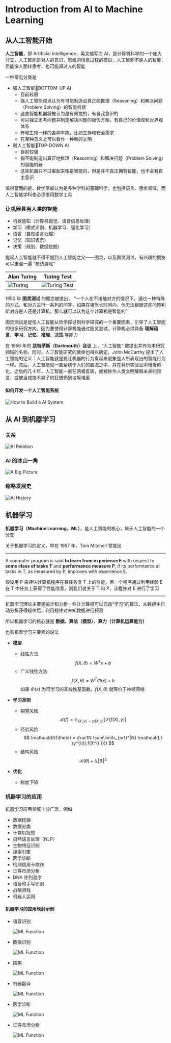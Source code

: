 # Introduction from AI to Machine Learning

## 从人工智能开始

**人工智能**，即 Artificial Intelligence，英文缩写为 AI，是计算机科学的一个庞大分支，人工智能是对人的意识、思维的信息过程的模拟，人工智能不是人的智能，但能像人那样思考、也可能超过人的智能

一种常见分类是

- 强人工智能BOTTOM-UP AI
    - 目前较弱
    - 强人工智能观点认为有可能制造出真正能推理（Reasoning）和解决问题（Problem Solving）的智能机器
    - 这些智能机器将被认为是有知觉的，有自我意识的
    - 可以独立思考问题并制定解决问题的极优方案，有自己的价值观和世界观体系
    - 有和生物一样的各种本能，比如生存和安全需求
    - 在某种意义上可以看作一种新的文明
- 弱人工智能TOP-DOWN AI
    - 目前较强
    - 指不能制造出真正地推理（Reasoning）和解决问题（Problem Solving）的智能机器
    - 这些机器只不过看起来像是智能的，但是并不真正拥有智能，也不会有自主意识

值得警醒的是，数学常被认为是多种学科的基础科学，也包括语言、思维领域，而人工智能学科也必须借用数学工具

### 让机器具有人类的智能

- 机器感知（计算机视觉、语音信息处理）
- 学习（模式识别、机器学习、强化学习）
- 语言（自然语言处理）
- 记忆（知识表示）
- 决策（规划、数据挖掘）

提起人工智能就不得不提到人工智能之父——图灵，以及图灵测试，有兴趣的朋友可以重温一遍 “模仿游戏”

| Alan Turing                           | Turing Test                                       |
| ------------------------------------- | -----------------------------------------------   |
| ![Turing](figures/l01/l01-turing.png) | ![Turing Test](figures/l01/l01-turing-test.png)   |

1950 年 **图灵测试** 的概念被提出， “一个人在不接触对方的情况下，通过一种特殊的方式，和对方进行一系列的问答，如果在相当长时间内，他无法根据这些问题判断对方是人还是计算机，那么就可以认为这个计算机是智能的”

图灵测试是促使人工智能从哲学探讨到科学研究的一个重要因素，引导了人工智能的很多研究方向，因为要使得计算机能通过图灵测试，计算机必须具备 **理解语言**、**学习**、**记忆**、**推理**、**决策** 等能力

在 1956 年的 **达特茅斯（Dartmouth）会议** 上，“人工智能” 被提出并作为本研究领域的名称，同时，人工智能研究的使命也得以确定，John McCarthy 提出了人工智能的定义：人工智能就是要让机器的行为看起来就象是人所表现出的智能行为一样。其后，人工智能就一直萦绕于人们的脑海之中，并在科研实验室中慢慢孵化，之后的几十年，人工智能一直在两极反转，或被称作人类文明耀眼未来的预言，或被当成技术疯子的狂想扔到垃圾堆里

#### 如何开发一个人工智能系统

![How to Build a AI System](figures/l01/l01-how-to-build-a-ai-system.png)

## 从 AI 到机器学习

### 关系

![AI Relation](figures/l01/l01-ai-relation.png)

### AI 的冰山一角

![A Big Picture](figures/l01/l01-a-big-picture.png)

### 缩略发展史

![AI History](figures/l01/l01-ai-history.png)

## 机器学习

**机器学习（Machine Learning，ML）**，是人工智能的核心，属于人工智能的一个分支

关于机器学习的定义，早在 1997 年，Tom Mitchell 曾提出

---

A computer program is said **to learn from experience E** with respect to **some class of tasks T** and **performance measure P**, if its performance at tasks in T, as measured by P, improves with experience E. 

假设用 P 来评估计算机程序在某任务类 T 上的性能，若一个程序通过利用经验 E 在 T 中任务上获得了性能改善，则我们说关于 T 和 P，该程序对 E 进行了学习

---

机器学习理论主要是设计和分析一些让计算机可以自动“学习”的算法，从数据中自动分析获得规律后，利用规律对未知数据进行预测

所以机器学习的核心就是 **数据**，**算法（模型）**，**算力（计算机运算能力）**

也有机器学习三要素的说法
- **模型**
    - 线性方法 
        $$
        f(X,\theta) = W^T x + b
        $$
    - 广义线性方法
        $$
        f(X,\theta) = W^T \Phi(x) + b
        $$
        如果 $\Phi(x)$ 为可学习的非线性基函数，$f(X,\theta)$ 就等价于神经网络
- **学习准则**
    - 期望风险
        $$
        \mathcal{R}(f) = \mathbb{E}_{(X,y)\sim p(X,y)} [\mathcal{L}(f(X),y)]
        $$
    - 经验风险
        $$
        \mathcal{R}(\theta) = \frac1N \sum\limits_{i=1}^{N} \mathcal{L}(y^{(i)},f(X^{(i)}))
        $$
    - 结构风险
        $$
        \mathcal{R}(\theta) + \lambda\Vert \theta \Vert^2
        $$
- **优化**
    
    - 梯度下降

### 机器学习的应用

机器学习应用领域十分广泛，例如

- 数据挖掘
- 数据分类
- 计算机视觉
- 自然语言处理（NLP）
- 生物特征识别
- 搜索引擎
- 医学诊断
- 检测信用卡欺诈
- 证券市场分析
- DNA 序列测序
- 语音和手写识别
- 战略游戏
- 机器人运用

#### 机器学习的应用映射示例

- 语音识别

    ![ML Function](figures/l01/l01-ml-function-01.png)

- 图像识别

    ![ML Function](figures/l01/l01-ml-function-02.png)

- 围棋

    ![ML Function](figures/l01/l01-ml-function-03.png)

- 机器翻译

    ![ML Function](figures/l01/l01-ml-function-04.png)

- 医学诊断

    ![ML Function](figures/l01/l01-ml-function-05.png)

- 证券市场分析

    ![ML Function](figures/l01/l01-ml-function-06.png)

